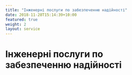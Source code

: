 ```yaml
---
title: "Інженерні послуги по забезпеченню надійності"
date: 2018-11-28T15:14:39+10:00
featured: true
weight: 2
layout: service
---
```


# Інженерні послуги по забезпеченню надійності

